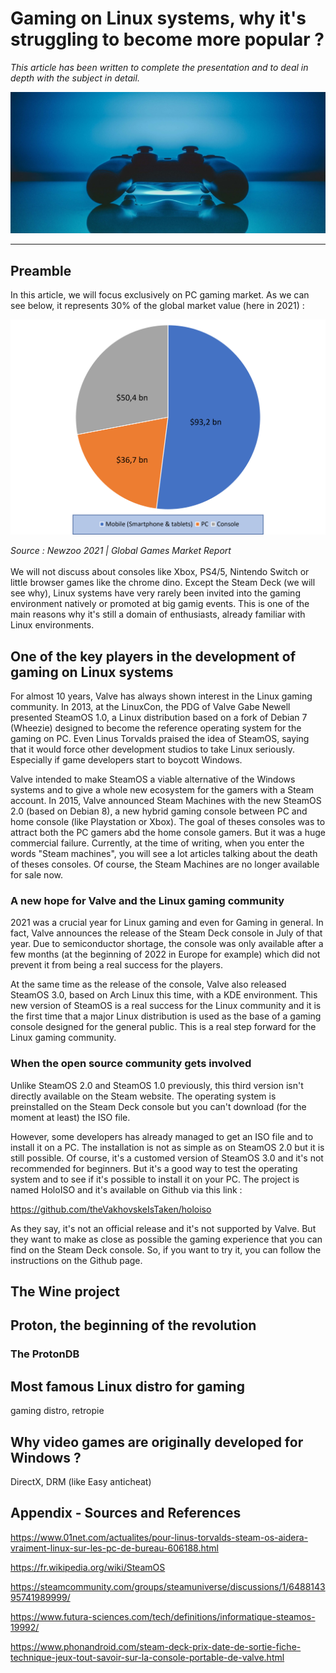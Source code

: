 # Gaming on Linux systems, why it's struggling to become more popular ?

*This article has been written to complete the presentation and to deal in depth with the subject in detail.*

![bg fit right](./img/controller.jpg)
__________

## Preamble

In this article, we will focus exclusively on PC gaming market. As we can see below, it represents 30% of the global market value (here in 2021) :

![bg fit right](./img/market_shares_gaming.png)

*Source : Newzoo 2021 | Global Games Market Report*
<br>
<br>
We will not discuss about consoles like Xbox, PS4/5, Nintendo Switch or little browser games like the chrome dino. Except the Steam Deck (we will see why), Linux systems have very rarely been invited into the gaming environment natively or promoted at big gamig events. This is one of the main reasons why it's still a domain of enthusiasts, already familiar with Linux environments.

## One of the key players in the development of gaming on Linux systems

For almost 10 years, Valve has always shown interest in the Linux gaming community. In 2013, at the LinuxCon, the PDG of Valve Gabe Newell presented SteamOS 1.0, a Linux distribution based on a fork of Debian 7 (Wheezie) designed to become the reference operating system for the gaming on PC. Even Linus Torvalds praised the idea of SteamOS, saying that it would force other development studios to take Linux seriously. Especially if game developers start to boycott Windows.

Valve intended to make SteamOS a viable alternative of the Windows systems and to give a whole new ecosystem for the gamers with a Steam account. In 2015, Valve announced Steam Machines with the new SteamOS 2.0 (based on Debian 8), a new hybrid gaming console between PC and home console (like Playstation or Xbox). The goal of theses consoles was to attract both the PC gamers abd the home console gamers. But it was a huge commercial failure. Currently, at the time of writing, when you enter the words "Steam machines", you will see a lot articles talking about the death of theses consoles. Of course, the Steam Machines are no longer available for sale now.

### A new hope for Valve and the Linux gaming community

2021 was a crucial year for Linux gaming and even for Gaming in general. In fact, Valve announces the release of the Steam Deck console in July of that year. Due to semiconductor shortage, the console was only available after a few months (at the beginning of 2022 in Europe for example) which did not prevent it from being a real success for the players.

At the same time as the release of the console, Valve also released SteamOS 3.0, based on Arch Linux this time, with a KDE environment. This new version of SteamOS is a real success for the Linux community and it is the first time that a major Linux distribution is used as the base of a gaming console designed for the general public. This is a real step forward for the Linux gaming community.

### When the open source community gets involved 

Unlike SteamOS 2.0 and SteamOS 1.0 previously, this third version isn't directly available on the Steam website. The operating system is preinstalled on the Steam Deck console but you can't download (for the moment at least) the ISO file.

However, some developers has already managed to get an ISO file and to install it on a PC. The installation is not as simple as on SteamOS 2.0 but it is still possible. Of course, it's a customed version of SteamOS 3.0 and it's not recommended for beginners. But it's a good way to test the operating system and to see if it's possible to install it on your PC. The project is named HoloISO and it's available on Github via this link  :

https://github.com/theVakhovskeIsTaken/holoiso

As they say, it's not an official release and it's not supported by Valve. But they want to make as close as possible the gaming experience that you can find on the Steam Deck console. So, if you want to try it, you can follow the instructions on the Github page.

## The Wine project 

## Proton, the beginning of the revolution 

### The ProtonDB 

## Most famous Linux distro for gaming 
gaming distro, retropie

## Why video games are originally developed for Windows ?
DirectX, DRM (like Easy anticheat)

## Appendix - Sources and References

https://www.01net.com/actualites/pour-linus-torvalds-steam-os-aidera-vraiment-linux-sur-les-pc-de-bureau-606188.html

https://fr.wikipedia.org/wiki/SteamOS

https://steamcommunity.com/groups/steamuniverse/discussions/1/648814395741989999/

https://www.futura-sciences.com/tech/definitions/informatique-steamos-19992/

https://www.phonandroid.com/steam-deck-prix-date-de-sortie-fiche-technique-jeux-tout-savoir-sur-la-console-portable-de-valve.html
